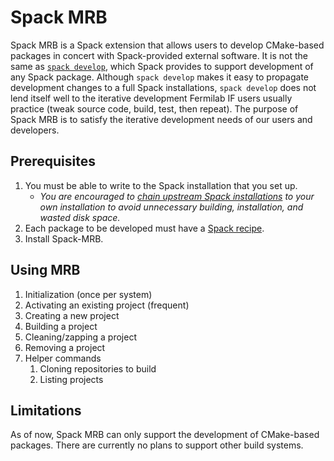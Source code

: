# Spack MRB

Spack MRB is a Spack extension that allows users to develop CMake-based packages in concert with Spack-provided external software.  It is not the same as [`spack develop`](https://spack.readthedocs.io/en/latest/environments.html#developing-packages-in-a-spack-environment), which Spack provides to support development of any Spack package.  Although `spack develop` makes it easy to propagate development changes to a full Spack installations, `spack develop` does not lend itself well to the iterative development Fermilab IF users usually practice (tweak source code, build, test, then repeat).  The purpose of Spack MRB is to satisfy the iterative development needs of our users and developers.

## Prerequisites

1. You must be able to write to the Spack installation that you set up.
    - _You are encouraged to [chain upstream Spack installations](https://spack.readthedocs.io/en/latest/chain.html) to your own installation to avoid unnecessary building, installation, and wasted disk space._
2. Each package to be developed must have a [Spack recipe](https://spack.readthedocs.io/en/latest/packaging_guide.html).
3. Install Spack-MRB.

## Using MRB

1. Initialization (once per system)
2. Activating an existing project (frequent)
3. Creating a new project
4. Building a project
5. Cleaning/zapping a project
6. Removing a project
7. Helper commands
   1. Cloning repositories to build
   2. Listing projects

## Limitations

As of now, Spack MRB can only support the development of CMake-based packages.  There are currently no plans to support other build systems.
